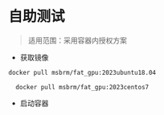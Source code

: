 # 自助测试

> 适用范围：采用容器内授权方案

* 获取镜像
```bash
docker pull msbrm/fat_gpu:2023ubuntu18.04
```
```
  docker pull msbrm/fat_gpu:2023centos7
```
* 启动容器
